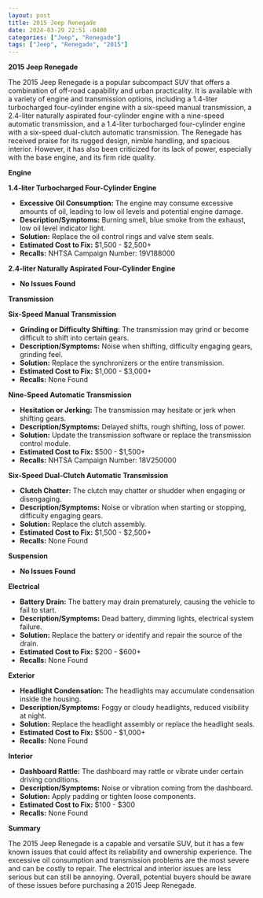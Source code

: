 ```yaml
---
layout: post
title: 2015 Jeep Renegade
date: 2024-03-29 22:51 -0400
categories: ["Jeep", "Renegade"]
tags: ["Jeep", "Renegade", "2015"]
---
```

**2015 Jeep Renegade**

The 2015 Jeep Renegade is a popular subcompact SUV that offers a combination of off-road capability and urban practicality. It is available with a variety of engine and transmission options, including a 1.4-liter turbocharged four-cylinder engine with a six-speed manual transmission, a 2.4-liter naturally aspirated four-cylinder engine with a nine-speed automatic transmission, and a 1.4-liter turbocharged four-cylinder engine with a six-speed dual-clutch automatic transmission. The Renegade has received praise for its rugged design, nimble handling, and spacious interior. However, it has also been criticized for its lack of power, especially with the base engine, and its firm ride quality.

**Engine**

**1.4-liter Turbocharged Four-Cylinder Engine**

* **Excessive Oil Consumption:** The engine may consume excessive amounts of oil, leading to low oil levels and potential engine damage.
* **Description/Symptoms:** Burning smell, blue smoke from the exhaust, low oil level indicator light.
* **Solution:** Replace the oil control rings and valve stem seals.
* **Estimated Cost to Fix:** $1,500 - $2,500+
* **Recalls:** NHTSA Campaign Number: 19V188000

**2.4-liter Naturally Aspirated Four-Cylinder Engine**

* **No Issues Found**

**Transmission**

**Six-Speed Manual Transmission**

* **Grinding or Difficulty Shifting:** The transmission may grind or become difficult to shift into certain gears.
* **Description/Symptoms:** Noise when shifting, difficulty engaging gears, grinding feel.
* **Solution:** Replace the synchronizers or the entire transmission.
* **Estimated Cost to Fix:** $1,000 - $3,000+
* **Recalls:** None Found

**Nine-Speed Automatic Transmission**

* **Hesitation or Jerking:** The transmission may hesitate or jerk when shifting gears.
* **Description/Symptoms:** Delayed shifts, rough shifting, loss of power.
* **Solution:** Update the transmission software or replace the transmission control module.
* **Estimated Cost to Fix:** $500 - $1,500+
* **Recalls:** NHTSA Campaign Number: 18V250000

**Six-Speed Dual-Clutch Automatic Transmission**

* **Clutch Chatter:** The clutch may chatter or shudder when engaging or disengaging.
* **Description/Symptoms:** Noise or vibration when starting or stopping, difficulty engaging gears.
* **Solution:** Replace the clutch assembly.
* **Estimated Cost to Fix:** $1,500 - $2,500+
* **Recalls:** None Found

**Suspension**

* **No Issues Found**

**Electrical**

* **Battery Drain:** The battery may drain prematurely, causing the vehicle to fail to start.
* **Description/Symptoms:** Dead battery, dimming lights, electrical system failure.
* **Solution:** Replace the battery or identify and repair the source of the drain.
* **Estimated Cost to Fix:** $200 - $600+
* **Recalls:** None Found

**Exterior**

* **Headlight Condensation:** The headlights may accumulate condensation inside the housing.
* **Description/Symptoms:** Foggy or cloudy headlights, reduced visibility at night.
* **Solution:** Replace the headlight assembly or replace the headlight seals.
* **Estimated Cost to Fix:** $500 - $1,000+
* **Recalls:** None Found

**Interior**

* **Dashboard Rattle:** The dashboard may rattle or vibrate under certain driving conditions.
* **Description/Symptoms:** Noise or vibration coming from the dashboard.
* **Solution:** Apply padding or tighten loose components.
* **Estimated Cost to Fix:** $100 - $300
* **Recalls:** None Found

**Summary**

The 2015 Jeep Renegade is a capable and versatile SUV, but it has a few known issues that could affect its reliability and ownership experience. The excessive oil consumption and transmission problems are the most severe and can be costly to repair. The electrical and interior issues are less serious but can still be annoying. Overall, potential buyers should be aware of these issues before purchasing a 2015 Jeep Renegade.
